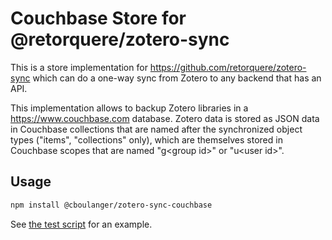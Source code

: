 # Couchbase  Store for @retorquere/zotero-sync

This is a store implementation for https://github.com/retorquere/zotero-sync
which can do a one-way sync from Zotero to any backend that has an API.

This implementation allows to backup Zotero libraries in a
https://www.couchbase.com database. Zotero data is stored as JSON data in
Couchbase collections that are named after the synchronized object types
("items", "collections" only), which are themselves stored in Couchbase scopes
that are named "g\<group id>" or "u\<user id>".

## Usage

```bash
npm install @cboulanger/zotero-sync-couchbase
```

See [the test script](test.ts) for an example.
